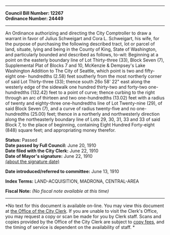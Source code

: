 * * * * *  
  
**Council Bill Number: [](#h0)[](#h2)12267**   
**Ordinance Number: 24449**  
  
* * * * *  
  
An Ordinance authorizing and directing the City Comptroller to draw a warrant in favor of Julius Schweigart and Cora L. Schweigart, his wife, for the purpose of purchasing the following described tract, lot or parcel of land, situate, lying and being in the County of King, State of Washington, and particularly bounded and described as follows, to-wit: Beginning at a point on the easterly boundary line of Lot Thirty-three (33), Block Seven (7), Supplemental Plat of Blocks 7 and 10, McKenzie & Dempsey's Lake Washington Addition to The City of Seattle, which point is two and fifty-eight one- hundredths (2.58) feet southerly from the most northerly corner of said Lot Thirty-three (33); thence south 26o 58' 22" east along the westerly edge of the sidewalk one hundred thirty-two and forty-two one-hundredths (132.42) feet to a point of curve; thence curbing to the right through an arc of thirteen and two one-hundredths (13.02) feet with a radius of twenty and eighty-three one-hundredths line of Lot Twenty-nine (29), of said Block Seven (7), and a curve of radius twenty-five and no one-hundredths (25.00) feet; thence in a northerly and northwesterly direction along the northeasterly boundary line of Lots 29, 30, 31, 33 and 33 of said Block 7, to the place of beginning, containing Eight Hundred Forty-eight (848) square feet; and appropriating money therefor.  
  
**Status:** Passed   
**Date passed by Full Council:** June 20, 1910   
**Date filed with the City Clerk:** June 22, 1910   
**Date of Mayor's signature:** June 22, 1910   
[(about the signature date)](/~public/approvaldate.htm)   
  
  
**Date introduced/referred to committee:** June 13, 1910   
  
**Index Terms:** LAND-ACQUISITION, MADRONA, CENTRAL-AREA  
  
**Fiscal Note:** *(No fiscal note available at this time)*  
  
* * * * *  
  
*No text for this document is available on-line. You may view this document at [the Office of the City Clerk](http://www.seattle.gov/leg/clerk/contactUs.htm). If you are unable to visit the Clerk's Office, you may request a copy or scan be made for you by Clerk staff. Scans and copies provided by the Office of the City Clerk are subject to [copy fees](http://clerk.seattle.gov/~public/clerkfees.htm), and the timing of service is dependent on the availability of staff. *  
  
  
